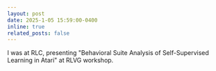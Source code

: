 ```yaml
---
layout: post
date: 2025-1-05 15:59:00-0400
inline: true
related_posts: false
---
```


I was at RLC, presenting "Behavioral Suite Analysis of Self-Supervised Learning in Atari" at RLVG workshop.